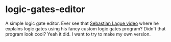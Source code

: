 # logic-gates-editor

A simple logic gate editor. Ever see that [Sebastian Lague video](https://youtu.be/I0-izyq6q5s) where he explains logic gates using his fancy custom logic gates program? Didn't that program look cool? Yeah it did. I want to try to make my own version.
